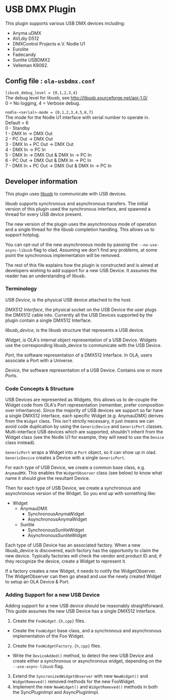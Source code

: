 USB DMX Plugin
==============

This plugin supports various USB DMX devices including:

* Anyma uDMX
* AVLdiy D512
* DMXControl Projects e.V. Nodle U1
* Eurolite
* Fadecandy
* Sunlite USBDMX2
* Velleman K8062.


## Config file : `ola-usbdmx.conf`

`libusb_debug_level = {0,1,2,3,4}`  
The debug level for libusb, see http://libusb.sourceforge.net/api-1.0/  
0 = No logging, 4 = Verbose debug.

`nodle-<serial>-mode = {0,1,2,3,4,5,6,7}`  
The mode for the Nodle U1 interface with serial number <serial> to operate in.
Default = 6  
0 - Standby  
1 - DMX In -> DMX Out  
2 - PC Out -> DMX Out  
3 - DMX In + PC Out -> DMX Out  
4 - DMX In -> PC In  
5 - DMX In -> DMX Out & DMX In -> PC In  
6 - PC Out -> DMX Out & DMX In -> PC In  
7 - DMX In + PC Out -> DMX Out & DMX In -> PC In  


## Developer information

This plugin uses [libusb](http://libusb.info/) to communicate with USB devices.

libusb supports synchronous and asynchronous transfers. The initial version of
this plugin used the synchronous interface, and spawned a thread for every USB
device present.

The new version of the plugin uses the asynchronous mode of operation and a
single thread for the libusb completion handling. This allows us to support
hotplug.

You can opt-out of the new asynchronous mode by passing the
`--no-use-async-libusb` flag to olad. Assuming we don't find any problems, at
some point the synchronous implementation will be removed.

The rest of this file explains how the plugin is constructed and is aimed at
developers wishing to add support for a new USB Device. It assumes the reader
has an understanding of libusb.

### Terminology

*USB Device*, is the physical USB device attached to the host.

*DMX512 Interface*, the physical socket on the USB Device the user plugs the
DMX512 cable into. Currently all the USB Devices supported by the plugin
contain a single DMX512 Interface.

*libusb\_device*, is the libusb structure that represents a USB device.

*Widget*, is OLA's internal object representation of a USB Device. Widgets use
the corresponding libusb\_device to communicate with the USB Device.

*Port*, the software representation of a DMX512 Interface. In OLA, users
associate a Port with a Universe.

*Device*, the software representation of a USB Device. Contains one or more
Ports.


### Code Concepts & Structure

USB Devices are represented as Widgets, this allows us to de-couple the Widget
code from OLA's Port representation (remember, prefer composition over
inheritance). Since the majority of USB devices we support so far have a single
DMX512 interface, each specific Widget (e.g. AnymauDMX) derives from the
`Widget` class. This isn't strictly necessary, it just means we can avoid code
duplication by using the `GenericDevice` and `GenericPort` classes.
Multi-interface USB devices which are supported, shouldn't inherit from the
Widget class (see the Nodle U1 for example, they will need to use the `Device`
class instead).

`GenericPort` wraps a Widget into a `Port` object, so it can show up in olad.
`GenericDevice` creates a Device with a single `GenericPort`.

For each type of USB Device, we create a common base class, e.g. `AnymauDMX`.
This enables the `WidgetObserver` class (see below) to know what
name it should give the resultant Device.

Then for each type of USB Device, we create a synchronous and asynchronous
version of the Widget. So you end up with something like:

* Widget
  * AnymauDMX
    * SynchronousAnymaWidget
    * AsynchronousAnymaWidget
  * Sunlite
    * SynchronousSunliteWidget
    * AsynchronousSunliteWidget

Each type of USB Device has an associated factory. When a new libusb\_device is
discovered, each factory has the opportunity to claim the new device. Typically
factories will check the vendor and product ID and, if they recognize the
device, create a Widget to represent it.

If a factory creates a new Widget, it needs to notify the WidgetObserver. The
WidgetObserver can then go ahead and use the newly created Widget to setup an
OLA Device & Port.


### Adding Support for a new USB Device

Adding support for a new USB device should be reasonably straightforward. This
guide assumes the new USB Device has a single DMX512 Interface.

1. Create the `FooWidget.{h,cpp}` files.
 - Create the `FooWidget` base class, and a synchronous and asynchronous
   implementation of the Foo Widget.
2. Create the `FooWidgetFactory.{h,cpp}` files.
 - Write the `DeviceAdded()` method, to detect the new USB Device and create
   either a synchronous or asynchronous widget, depending on the
   `--use-async-libusb` flag.
3. Extend the `SyncronizedWidgetObserver` with new `NewWidget()` and
   `WidgetRemoved()` removed methods for the new FooWidget.
4. Implement the new `NewWidget()` and `WidgetRemoved()` methods in both the
   SyncPluginImpl and AsyncPluginImpl.
